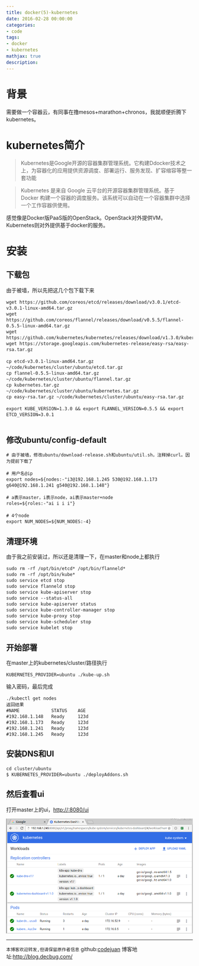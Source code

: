 ```yaml
---
title: docker(5)-kubernetes
date: 2016-02-28 00:00:00
categories:
- code
tags: 
- docker
- kubernetes
mathjax: true
description: 
---
```


# 背景
需要做一个容器云，有同事在撸mesos+marathon+chronos，我就顺便折腾下kubernetes。
<!--more-->

# kubernetes简介
> Kubernetes是Google开源的容器集群管理系统。它构建Ddocker技术之上，为容器化的应用提供资源调度、部署运行、服务发现、扩容缩容等整一套功能

> Kubernetes 是来自 Google 云平台的开源容器集群管理系统。基于 Docker 构建一个容器的调度服务。该系统可以自动在一个容器集群中选择一个工作容器供使用。

感觉像是Docker版PaaS版的OpenStack。OpenStack对外提供VM，Kubernetes则对外提供基于docker的服务。


# 安装

## 下载包
由于被墙，所以先把这几个包下载下来
```
wget https://github.com/coreos/etcd/releases/download/v3.0.1/etcd-v3.0.1-linux-amd64.tar.gz
wget https://github.com/coreos/flannel/releases/download/v0.5.5/flannel-0.5.5-linux-amd64.tar.gz
wget https://github.com/kubernetes/kubernetes/releases/download/v1.3.0/kubernetes.tar.gz
wget https://storage.googleapis.com/kubernetes-release/easy-rsa/easy-rsa.tar.gz

cp etcd-v3.0.1-linux-amd64.tar.gz ~/code/kubernetes/cluster/ubuntu/etcd.tar.gz
cp flannel-0.5.5-linux-amd64.tar.gz ~/code/kubernetes/cluster/ubuntu/flannel.tar.gz
cp kubernetes.tar.gz ~/code/kubernetes/cluster/ubuntu/kubernetes.tar.gz
cp easy-rsa.tar.gz ~/code/kubernetes/cluster/ubuntu/easy-rsa.tar.gz

export KUBE_VERSION=1.3.0 && export FLANNEL_VERSION=0.5.5 && export ETCD_VERSION=3.0.1


```



## 修改ubuntu/config-default
```
# 由于被墙，修改ubuntu/download-release.sh和ubuntu/util.sh，注释掉curl。因为提前下载了

# 用户名@ip
export nodes=${nodes:-"i3@192.168.1.245 530@192.168.1.173 g640@192.168.1.241 g540@192.168.1.148"}

# a表示master，i表示node，ai表示master+node
roles=${roles:-"ai i i i"}

# 4个node
export NUM_NODES=${NUM_NODES:-4}
```

## 清理环境
由于我之前安装过，所以还是清理一下，在master和node上都执行
```
sudo rm -rf /opt/bin/etcd* /opt/bin/flanneld*
sudo rm -rf /opt/bin/kube*
sudo service etcd stop
sudo service flanneld stop
sudo service kube-apiserver stop
sudo service --status-all
sudo service kube-apiserver status
sudo service kube-controller-manager stop
sudo service kube-proxy stop
sudo service kube-scheduler stop
sudo service kubelet stop
```

## 开始部署
在master上的kubernetes/cluster/路径执行

```
KUBERNETES_PROVIDER=ubuntu ./kube-up.sh
```

输入密码，最后完成
```
./kubectl get nodes
返回结果
#NAME            STATUS    AGE
#192.168.1.148   Ready     123d
#192.168.1.173   Ready     123d
#192.168.1.241   Ready     123d
#192.168.1.245   Ready     123d
```

## 安装DNS和UI
```
cd cluster/ubuntu
$ KUBERNETES_PROVIDER=ubuntu ./deployAddons.sh
```

## 然后查看ui
打开master上的ui，[http://<masterip>:8080/ui](http://<masterip>:8080/ui)

![](https://github.com/CodeJuan/blog/raw/master/source/image/k8s/kube_ui.png)

----------------------------

`本博客欢迎转发,但请保留原作者信息`
github:[codejuan](https://github.com/CodeJuan)
博客地址:http://blog.decbug.com/

